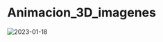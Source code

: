 # Animacion_3D_imagenes
![2023-01-18](https://user-images.githubusercontent.com/92341844/213333940-99f321be-a562-4d3a-b24d-0151145be825.png)
